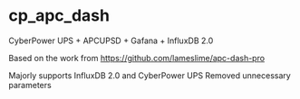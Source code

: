 # cp_apc_dash
CyberPower UPS + APCUPSD + Gafana + InfluxDB 2.0

Based on the work from https://github.com/lameslime/apc-dash-pro

Majorly supports InfluxDB 2.0 and CyberPower UPS
Removed unnecessary parameters 
